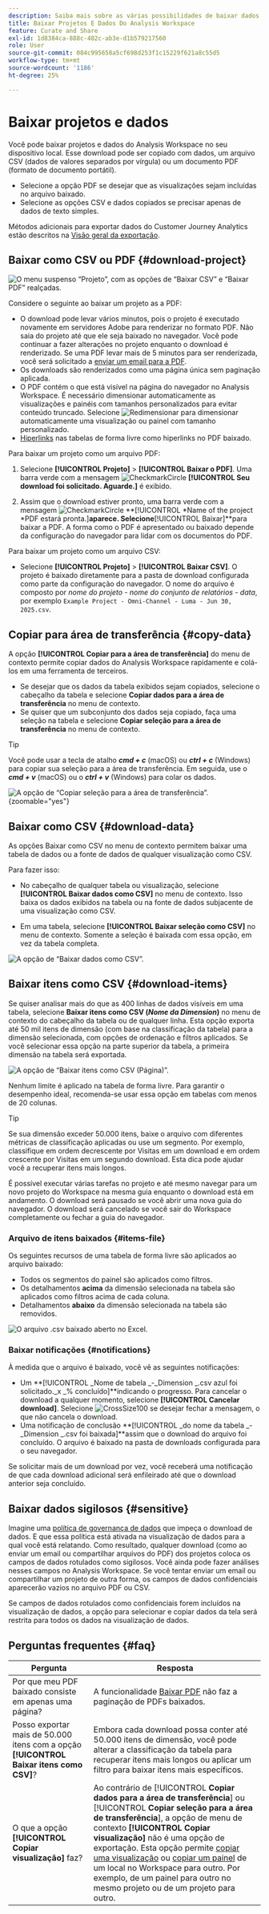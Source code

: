 ```yaml
---
description: Saiba mais sobre as várias possibilidades de baixar dados do seu projeto do Analysis Workspace.
title: Baixar Projetos E Dados Do Analysis Workspace
feature: Curate and Share
exl-id: 1d8384ca-888c-482c-ab3e-d1b579217560
role: User
source-git-commit: 084c995658a5cf698d253f1c15229f621a8c55d5
workflow-type: tm+mt
source-wordcount: '1186'
ht-degree: 25%

---
```


# Baixar projetos e dados

Você pode baixar projetos e dados do Analysis Workspace no seu dispositivo local. Esse download pode ser copiado com dados, um arquivo CSV (dados de valores separados por vírgula) ou um documento PDF (formato de documento portátil).

* Selecione a opção PDF se desejar que as visualizações sejam incluídas no arquivo baixado.
* Selecione as opções CSV e dados copiados se precisar apenas de dados de texto simples.

Métodos adicionais para exportar dados do Customer Journey Analytics estão descritos na [Visão geral da exportação](/help/analysis-workspace/export/export-project-overview.md).

## Baixar como CSV ou PDF {#download-project}

![O menu suspenso “Projeto”, com as opções de “Baixar CSV” e “Baixar PDF” realçadas.](assets/download-project.png)

Considere o seguinte ao baixar um projeto as a PDF:

* O download pode levar vários minutos, pois o projeto é executado novamente em servidores Adobe para renderizar no formato PDF. Não saia do projeto até que ele seja baixado no navegador.  Você pode continuar a fazer alterações no projeto enquanto o download é renderizado. Se uma PDF levar mais de 5 minutos para ser renderizada, você será solicitado a [enviar um email para a PDF](../curate-share/send-schedule-files.md).
* Os downloads são renderizados como uma página única sem paginação aplicada.
* O PDF contém o que está visível na página do navegador no Analysis Workspace. É necessário dimensionar automaticamente as visualizações e painéis com tamanhos personalizados para evitar conteúdo truncado. Selecione ![Redimensionar](/help/assets/icons/Resize.svg) para dimensionar automaticamente uma visualização ou painel com tamanho personalizado.
* [Hiperlinks](/help/analysis-workspace/visualizations/freeform-table/freeform-table-hyperlinks.md) nas tabelas de forma livre como hiperlinks no PDF baixado.



Para baixar um projeto como um arquivo PDF:

1. Selecione **[!UICONTROL Projeto]** > **[!UICONTROL Baixar o PDF]**.
Uma barra verde com a mensagem ![CheckmarkCircle](/help/assets/icons/CheckmarkCircle.svg) **[!UICONTROL Seu download foi solicitado. Aguarde.]** é exibido.

1. Assim que o download estiver pronto, uma barra verde com a mensagem ![CheckmarkCircle](/help/assets/icons/CheckmarkCircle.svg) **[!UICONTROL *Name of the project *PDF estará pronta.]**aparece.
Selecione**[!UICONTROL Baixar]**para baixar a PDF. A forma como o PDF é apresentado ou baixado depende da configuração do navegador para lidar com os documentos do PDF.


Para baixar um projeto como um arquivo CSV:

* Selecione **[!UICONTROL Projeto]** > **[!UICONTROL Baixar CSV]**. O projeto é baixado diretamente para a pasta de download configurada como parte da configuração do navegador. O nome do arquivo é composto por *nome do projeto* - *nome do conjunto de relatórios* - *data*, por exemplo `Example Project - Omni-Channel - Luma - Jun 30, 2025.csv`.

## Copiar para área de transferência {#copy-data}

A opção **[!UICONTROL Copiar para a área de transferência]** do menu de contexto permite copiar dados do Analysis Workspace rapidamente e colá-los em uma ferramenta de terceiros.

* Se desejar que os dados da tabela exibidos sejam copiados, selecione o cabeçalho da tabela e selecione **Copiar dados para a área de transferência** no menu de contexto.
* Se quiser que um subconjunto dos dados seja copiado, faça uma seleção na tabela e selecione **Copiar seleção para a área de transferência** no menu de contexto.

>[!TIP]
>
>Você pode usar a tecla de atalho **_cmd + c_** (macOS) ou **_ctrl + c_** (Windows) para copiar sua seleção para a área de transferência. Em seguida, use o **_cmd + v_** (macOS) ou o **_ctrl + v_** (Windows) para colar os dados.


![A opção de “Copiar seleção para a área de transferência”. ](assets/copy-clipboard.png){zoomable="yes"}

## Baixar como CSV {#download-data}

As opções Baixar como CSV no menu de contexto permitem baixar uma tabela de dados ou a fonte de dados de qualquer visualização como CSV.

Para fazer isso:

* No cabeçalho de qualquer tabela ou visualização, selecione **[!UICONTROL Baixar dados como CSV]** no menu de contexto. Isso baixa os dados exibidos na tabela ou na fonte de dados subjacente de uma visualização como CSV. 

<!-- Only relevant as soon as CJA supports Map visualization 
  >[!NOTE]
  >
  >  Note: the Map visualization does not support this option.
-->

* Em uma tabela, selecione **[!UICONTROL Baixar seleção como CSV]** no menu de contexto. Somente a seleção é baixada com essa opção, em vez da tabela completa.

![A opção de “Baixar dados como CSV”.](assets/download-data-as-csv.png)

## Baixar itens como CSV {#download-items}

Se quiser analisar mais do que as 400 linhas de dados visíveis em uma tabela, selecione **Baixar itens como CSV (_Nome da Dimension_)** no menu de contexto do cabeçalho da tabela ou de qualquer linha. Esta opção exporta até 50 mil itens de dimensão (com base na classificação da tabela) para a dimensão selecionada, com opções de ordenação e filtros aplicados. Se você selecionar essa opção na parte superior da tabela, a primeira dimensão na tabela será exportada.

![A opção de “Baixar itens como CSV (Página)”.](assets/download-items-as-csv.png)

Nenhum limite é aplicado na tabela de forma livre. Para garantir o desempenho ideal, recomenda-se usar essa opção em tabelas com menos de 20 colunas.

>[!TIP]
>
> Se sua dimensão exceder 50.000 itens, baixe o arquivo com diferentes métricas de classificação aplicadas ou use um segmento. Por exemplo, classifique em ordem decrescente por Visitas em um download e em ordem crescente por Visitas em um segundo download. Esta dica pode ajudar você a recuperar itens mais longos.

É possível executar várias tarefas no projeto e até mesmo navegar para um novo projeto do Workspace na mesma guia enquanto o download está em andamento. O download será pausado se você abrir uma nova guia do navegador. O download será cancelado se você sair do Workspace completamente ou fechar a guia do navegador.


### Arquivo de itens baixados {#items-file}

Os seguintes recursos de uma tabela de forma livre são aplicados ao arquivo baixado:

* Todos os segmentos do painel são aplicados como filtros.
* Os detalhamentos **acima** da dimensão selecionada na tabela são aplicados como filtros acima de cada coluna.
* Detalhamentos **abaixo** da dimensão selecionada na tabela são removidos.

![O arquivo .csv baixado aberto no Excel.](assets/download-items-file.png)

### Baixar notificações {#notifications}

À medida que o arquivo é baixado, você vê as seguintes notificações:

* Um **[!UICONTROL _Nome de tabela _-_Dimension _.csv azul foi solicitado._x _% concluído]**indicando o progresso. Para cancelar o download a qualquer momento, selecione **[!UICONTROL Cancelar download]**. Selecione ![CrossSize100](/help/assets/icons/CrossSize100.svg) se desejar fechar a mensagem, o que não cancela o download.
* Uma notificação de conclusão **[!UICONTROL _do nome da tabela _-_Dimension _.csv foi baixada]**assim que o download do arquivo foi concluído. O arquivo é baixado na pasta de downloads configurada para o seu navegador.

Se solicitar mais de um download por vez, você receberá uma notificação de que cada download adicional será enfileirado até que o download anterior seja concluído.


## Baixar dados sigilosos {#sensitive}

Imagine uma [política de governança de dados](/help/data-views/data-governance.md) que impeça o download de dados. E que essa política está ativada na visualização de dados para a qual você está relatando. Como resultado, qualquer download (como ao enviar um email ou compartilhar arquivos do PDF) dos projetos coloca os campos de dados rotulados como sigilosos. Você ainda pode fazer análises nesses campos no Analysis Workspace. Se você tentar enviar um email ou compartilhar um projeto de outra forma, os campos de dados confidenciais aparecerão vazios no arquivo PDF ou CSV.

Se campos de dados rotulados como confidenciais forem incluídos na visualização de dados, a opção para selecionar e copiar dados da tela será restrita para todos os dados na visualização de dados.

## Perguntas frequentes {#faq}

| Pergunta | Resposta |
| --- | --- |
| Por que meu PDF baixado consiste em apenas uma página? | A funcionalidade [Baixar PDF](#download-as-csv-or-pdf) não faz a paginação de PDFs baixados. |
| Posso exportar mais de 50.000 itens com a opção **[!UICONTROL Baixar itens como CSV]**? | Embora cada download possa conter até 50.000 itens de dimensão, você pode alterar a classificação da tabela para recuperar itens mais longos ou aplicar um filtro para baixar itens mais específicos. |
| O que a opção **[!UICONTROL Copiar visualização]** faz? | Ao contrário de [!UICONTROL **Copiar dados para a área de transferência**] ou [!UICONTROL **Copiar seleção para a área de transferência**], a opção de menu de contexto **[!UICONTROL Copiar visualização]** não é uma opção de exportação. Esta opção permite [copiar uma visualização](/help/analysis-workspace/visualizations/freeform-analysis-visualizations.md#context-menu) ou [copiar um painel](/help/analysis-workspace/c-panels/panels.md#context-menu) de um local no Workspace para outro. Por exemplo, de um painel para outro no mesmo projeto ou de um projeto para outro. |
